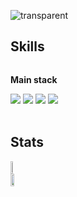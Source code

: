 ![transparent](https://capsule-render.vercel.app/api?type=transparent&fontColor=703ee5&text=Welcome%20to%20belief's%20GitHub%20&height=150&fontSize=60)
<br>

    
## Skills 
<div style="display:flex; flex-direction:column; align-items:flex-start;">
    <p><strong>Main stack</strong></p>
    <div>
        <img src="https://img.shields.io/badge/Java-007396?style=for-the-badge&logo=Java&logoColor=white"> 
        <img src="https://img.shields.io/badge/Spring Boot-6DB33F?style=for-the-badge&logo=spring boot&logoColor=white"> 
      <img src="https://img.shields.io/badge/Spring-6DB33F?style=for-the-badge&logo=spring boot&logoColor=white"> 
      <img src="https://img.shields.io/badge/PostgreSQL-4169E1?style=for-the-badge&logo=PostgreSQL&logoColor=white"/>
    </div>
</div>
<br>

## Stats
<div style="display:flex; flex-direction:column; align-items:flex-start;">
<a href="https://github.com/anuraghazra/github-readme-stats">
    <img src="https://github-readme-stats.vercel.app/api/top-langs/?username=jmd5314&layout=donut&show_icons=true&theme=material-palenight&hide_border=true&bg_color=20232a&icon_color=58A6FF&text_color=fff&title_color=58A6FF&count_private=true&exclude_repo=Face-Transfer-Application" width=38% />
</a>
<a href="https://github.com/anuraghazra/github-readme-stats">
  <img src="https://github-readme-stats.vercel.app/api?username=jmd5314&show_icons=true&theme=material-palenight&hide_border=true&bg_color=20232a&icon_color=58A6FF&text_color=fff&title_color=58A6FF&count_private=true" width=56% />
</a>
